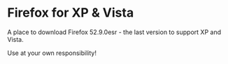 # Firefox for XP & Vista
A place to download Firefox 52.9.0esr - the last version to support XP and Vista.

Use at your own responsibility!
